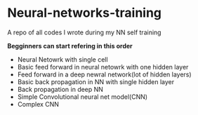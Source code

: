 # Neural-networks-training

A repo of all codes I wrote during my NN self training

<b>Begginners can start refering in this order</b>
<ul>
  <li>Neural Netowrk with single cell</li>
  <li>Basic feed forward in neural netowrk with one hidden layer</li>
  <li>Feed forward in a deep newral network(lot of hidden layers)</li>
  <li>Basic back propagation in NN with single hidden layer</li>
  <li>Back propagation in deep NN</li>
  <li>Simple Convolutional neural net model(CNN)</li>
  <li>Complex CNN</li>
</ul>
